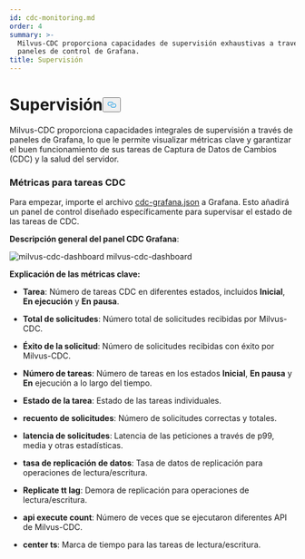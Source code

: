 ```yaml
---
id: cdc-monitoring.md
order: 4
summary: >-
  Milvus-CDC proporciona capacidades de supervisión exhaustivas a través de los
  paneles de control de Grafana.
title: Supervisión
---
```

<h1 id="Monitoring" class="common-anchor-header">Supervisión<button data-href="#Monitoring" class="anchor-icon" translate="no">
      <svg translate="no"
        aria-hidden="true"
        focusable="false"
        height="20"
        version="1.1"
        viewBox="0 0 16 16"
        width="16"
      >
        <path
          fill="#0092E4"
          fill-rule="evenodd"
          d="M4 9h1v1H4c-1.5 0-3-1.69-3-3.5S2.55 3 4 3h4c1.45 0 3 1.69 3 3.5 0 1.41-.91 2.72-2 3.25V8.59c.58-.45 1-1.27 1-2.09C10 5.22 8.98 4 8 4H4c-.98 0-2 1.22-2 2.5S3 9 4 9zm9-3h-1v1h1c1 0 2 1.22 2 2.5S13.98 12 13 12H9c-.98 0-2-1.22-2-2.5 0-.83.42-1.64 1-2.09V6.25c-1.09.53-2 1.84-2 3.25C6 11.31 7.55 13 9 13h4c1.45 0 3-1.69 3-3.5S14.5 6 13 6z"
        ></path>
      </svg>
    </button></h1><p>Milvus-CDC proporciona capacidades integrales de supervisión a través de paneles de Grafana, lo que le permite visualizar métricas clave y garantizar el buen funcionamiento de sus tareas de Captura de Datos de Cambios (CDC) y la salud del servidor.</p>
<h3 id="Metrics-for-CDC-tasks" class="common-anchor-header">Métricas para tareas CDC</h3><p>Para empezar, importe el archivo <a href="https://github.com/zilliztech/milvus-cdc/blob/main/server/configs/cdc-grafana.json">cdc-grafana.json</a> a Grafana. Esto añadirá un panel de control diseñado específicamente para supervisar el estado de las tareas de CDC.</p>
<p><strong>Descripción general del panel CDC Grafana</strong>:</p>
<p>
  
   <span class="img-wrapper"> <img translate="no" src="/docs/v2.5.x/assets/milvus-cdc-dashboard.png" alt="milvus-cdc-dashboard" class="doc-image" id="milvus-cdc-dashboard" />
   </span> <span class="img-wrapper"> <span>milvus-cdc-dashboard</span> </span></p>
<p><strong>Explicación de las métricas clave:</strong></p>
<ul>
<li><p><strong>Tarea</strong>: Número de tareas CDC en diferentes estados, incluidos <strong>Inicial</strong>, <strong>En ejecución</strong> y <strong>En pausa</strong>.</p></li>
<li><p><strong>Total de solicitudes</strong>: Número total de solicitudes recibidas por Milvus-CDC.</p></li>
<li><p><strong>Éxito de la solicitud</strong>: Número de solicitudes recibidas con éxito por Milvus-CDC.</p></li>
<li><p><strong>Número de tareas</strong>: Número de tareas en los estados <strong>Inicial</strong>, <strong>En pausa</strong> y <strong>En</strong> ejecución a lo largo del tiempo.</p></li>
<li><p><strong>Estado de la tarea</strong>: Estado de las tareas individuales.</p></li>
<li><p><strong>recuento de solicitudes</strong>: Número de solicitudes correctas y totales.</p></li>
<li><p><strong>latencia de solicitudes</strong>: Latencia de las peticiones a través de p99, media y otras estadísticas.</p></li>
<li><p><strong>tasa de replicación de datos</strong>: Tasa de datos de replicación para operaciones de lectura/escritura.</p></li>
<li><p><strong>Replicate tt lag</strong>: Demora de replicación para operaciones de lectura/escritura.</p></li>
<li><p><strong>api execute count</strong>: Número de veces que se ejecutaron diferentes API de Milvus-CDC.</p></li>
<li><p><strong>center ts</strong>: Marca de tiempo para las tareas de lectura/escritura.</p></li>
</ul>
